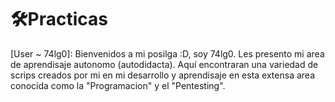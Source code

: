# 🛠️Practicas

[User ~ 74lg0]: Bienvenidos a mi posilga :D, soy 74lg0. Les presento mi area de aprendisaje autonomo (autodidacta).
Aquí encontraran una variedad de scrips creados por mi en mi desarrollo y aprendisaje en esta extensa area conocida como la "Programacion" y el "Pentesting".